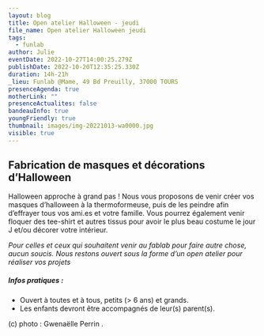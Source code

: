 ```yaml
---
layout: blog
title: Open atelier Halloween - jeudi
file_name: Open atelier Halloween jeudi
tags:
  - funlab
author: Julie
eventDate: 2022-10-27T14:00:25.279Z
publishDate: 2022-10-20T12:35:25.330Z
duration: 14h-21h
_lieu: Funlab @Mame, 49 Bd Preuilly, 37000 TOURS
presenceAgenda: true
motherLink: ""
presenceActualites: false
bandeauInfo: true
youngFriendly: true
thumbnail: images/img-20221013-wa0000.jpg
visible: true
---
```

## Fabrication de masques et décorations d’Halloween

Halloween approche à grand pas ! Nous vous proposons de venir créer vos masques d’halloween à la thermoformeuse, puis de les peindre afin d’effrayer tous vos ami.es et votre famille. Vous pourrez également venir floquer des tee-shirt et autres tissus pour avoir le plus beau costume le jour J et/ou décorer votre intérieur.

*Pour celles et ceux qui souhaitent venir au fablab pour faire autre chose, aucun soucis. Nous restons ouvert sous la forme d’un open atelier pour réaliser vos projets*

##### Infos pratiques :

* Ouvert à toutes et à tous, petits (> 6 ans) et grands.
* Les enfants devront être accompagnés de leur(s) parent(s).

(c) photo : Gwenaëlle Perrin .